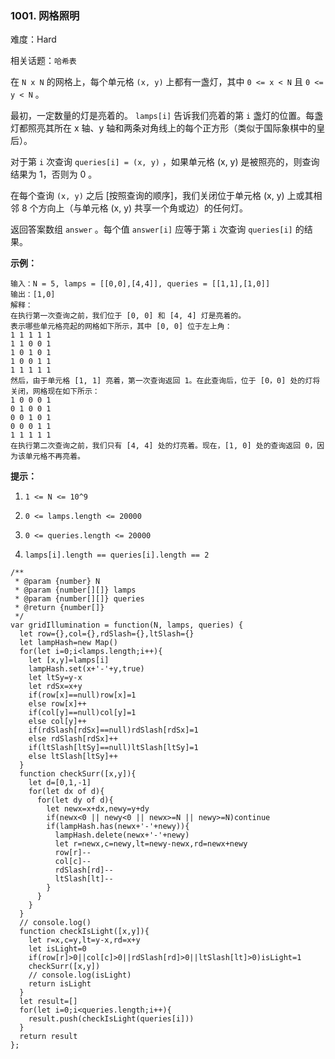### 1001. 网格照明

难度：Hard

相关话题：`哈希表`

在 `N x N` 的网格上，每个单元格 `(x, y)` 上都有一盏灯，其中 `0 <= x < N` 且 `0 <= y < N`  。



最初，一定数量的灯是亮着的。 `lamps[i]` 告诉我们亮着的第  `i`  盏灯的位置。每盏灯都照亮其所在 x 轴、y 轴和两条对角线上的每个正方形（类似于国际象棋中的皇后）。



对于第  `i`  次查询 `queries[i] = (x, y)` ，如果单元格 (x, y) 是被照亮的，则查询结果为 1，否则为 0 。



在每个查询  `(x, y)`  之后 [按照查询的顺序]，我们关闭位于单元格 (x, y) 上或其相邻 8 个方向上（与单元格 (x, y) 共享一个角或边）的任何灯。



返回答案数组  `answer` 。每个值  `answer[i]`  应等于第  `i` 次查询 `queries[i]` 的结果。







**示例：** 



```
输入：N = 5, lamps = [[0,0],[4,4]], queries = [[1,1],[1,0]]
输出：[1,0]
解释：
在执行第一次查询之前，我们位于 [0, 0] 和 [4, 4] 灯是亮着的。
表示哪些单元格亮起的网格如下所示，其中 [0, 0] 位于左上角：
1 1 1 1 1
1 1 0 0 1
1 0 1 0 1
1 0 0 1 1
1 1 1 1 1
然后，由于单元格 [1, 1] 亮着，第一次查询返回 1。在此查询后，位于 [0，0] 处的灯将关闭，网格现在如下所示：
1 0 0 0 1
0 1 0 0 1
0 0 1 0 1
0 0 0 1 1
1 1 1 1 1
在执行第二次查询之前，我们只有 [4, 4] 处的灯亮着。现在，[1, 0] 处的查询返回 0，因为该单元格不再亮着。
```






**提示：** 




1.  `1 <= N <= 10^9` 

2.  `0 <= lamps.length <= 20000` 

3.  `0 <= queries.length <= 20000` 

4.  `lamps[i].length == queries[i].length == 2` 




```
/**
 * @param {number} N
 * @param {number[][]} lamps
 * @param {number[][]} queries
 * @return {number[]}
 */
var gridIllumination = function(N, lamps, queries) {
  let row={},col={},rdSlash={},ltSlash={}
  let lampHash=new Map()
  for(let i=0;i<lamps.length;i++){
    let [x,y]=lamps[i]
    lampHash.set(x+'-'+y,true)
    let ltSy=y-x
    let rdSx=x+y
    if(row[x]==null)row[x]=1
    else row[x]++
    if(col[y]==null)col[y]=1
    else col[y]++
    if(rdSlash[rdSx]==null)rdSlash[rdSx]=1
    else rdSlash[rdSx]++
    if(ltSlash[ltSy]==null)ltSlash[ltSy]=1
    else ltSlash[ltSy]++
  }
  function checkSurr([x,y]){
    let d=[0,1,-1]
    for(let dx of d){
      for(let dy of d){
        let newx=x+dx,newy=y+dy
        if(newx<0 || newy<0 || newx>=N || newy>=N)continue
        if(lampHash.has(newx+'-'+newy)){
          lampHash.delete(newx+'-'+newy)
          let r=newx,c=newy,lt=newy-newx,rd=newx+newy
          row[r]--
          col[c]--
          rdSlash[rd]--
          ltSlash[lt]--
        }
      }
    }
  }
  // console.log()
  function checkIsLight([x,y]){
    let r=x,c=y,lt=y-x,rd=x+y
    let isLight=0
    if(row[r]>0||col[c]>0||rdSlash[rd]>0||ltSlash[lt]>0)isLight=1
    checkSurr([x,y])
    // console.log(isLight)
    return isLight
  }
  let result=[]
  for(let i=0;i<queries.length;i++){
    result.push(checkIsLight(queries[i]))
  }
  return result
};
```

